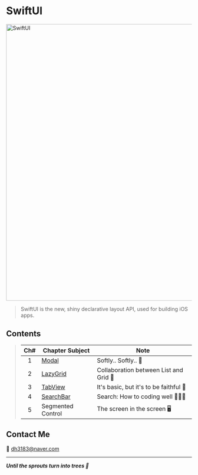 # SwiftUI
<img width="750" alt="SwiftUI" src="https://user-images.githubusercontent.com/83414134/197437410-3d5e1bf6-17e0-423f-ae3a-0b4a423cd71a.png">

> SwiftUI is the new, shiny declarative layout API, used for building iOS apps.

## Contents
> |Ch#|Chapter Subject|Note|
> |:---:|---|---|
> |1|[Modal](https://github.com/dh3183/SwiftUI-Study/blob/main/documentation/Modal.md)|Softly.. Softly.. 👀|
> |2|[LazyGrid](https://github.com/dh3183/SwiftUI-Study/blob/main/documentation/LazyGrid.md)|Collaboration between List and Grid 📐|
> |3|[TabView](https://github.com/dh3183/SwiftUI-Study/blob/main/documentation/TabView.md)|It's basic, but it's to be faithful 🙂|
> |4|[SearchBar](https://github.com/dh3183/SwiftUI-Study/blob/main/documentation/SearchBar.md)|Search: How to coding well 👨🏻‍💻|
> |5|Segmented Control|The screen in the screen 🖥️|
>

## Contact Me
📧 dh3183@naver.com

***
***Until the sprouts turn into trees 🌱***

